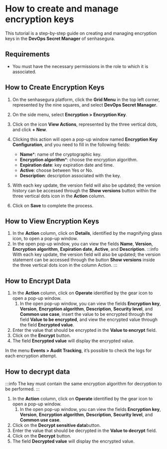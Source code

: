 # How to create and manage encryption keys

This tutorial is a step-by-step guide on creating and managing encryption keys in the **DevOps Secret Manager** of senhasegura.

## Requirements
- You must have the necessary permissions in the role to which it is associated.

## How to Create Encryption Keys
1. On the senhasegura platform, click the **Grid Menu** in the top left corner, represented by the nine squares, and select **DevOps Secret Manager**.
2. On the side menu, select **Encryption > Encryption Key**.
3. Click on the icon **View Actions**, represented by the three vertical dots, and click **+ New**.
4. Clicking this action will open a pop-up window named **Encryption Key Configuration**, and you need to fill in the following fields:
    - **Name***: name of the cryptographic key.
    - **Encryption algorithm***: choose the encryption algorithm.
    - **Expiration date**: key expiration date and time.
    - **Active**: choose between Yes or No.
    - **Description**: description associated with the key.
   

5. With each key update, the version field will also be updated; the version history can be accessed through the **Show versions** button within the three vertical dots icon in the **Action** column.
6. Click on **Save** to complete the process.

## How to View Encryption Keys
1. In the **Action** column, click on **Details**, identified by the magnifying glass icon, to open a pop-up window.
2. In the open pop-up window, you can view the fields **Name**, **Version**, **Encryption** **algorithm**, **Expiration date**, **Active**, and **Description**.
:::info
  With each key update, the version field will also be updated; the version statement can be accessed through the button **Show versions** inside the three vertical dots icon in the column Action.
:::
 ## How to Encrypt Data
1. In the **Action** column, click on **Operate** identified by the gear icon to open a pop-up window.
    1. In the open pop-up window, you can view the fields **Encryption key**, **Version**, **Encryption algorithm**, **Description**, **Security level**, and **Common use case**, insert the value to be encrypted through the field **Value to be encrypted**, and view the encrypted value through the field **Encrypted value**.
2. Enter the value that should be encrypted in the **Value to encrypt** field.
3. Click on the **Encrypt** button.
4. The field **Encrypted value** will display the encrypted value.

In the menu **Events > Audit Tracking**, it’s possible to check the logs for each encryption attempt.

## How to decrypt data
:::info
The key must contain the same encryption algorithm for decryption to be performed.
:::

1. In the **Action** column, click on **Operate** identified by the gear icon to open a pop-up window.
    1. In the open pop-up window, you can view the fields **Encryption key**, **Version**, **Encryption algorithm**, **Description**, **Security level**, and **Common use case**.
2. Click on the **Decrypt sensitive data**button.
3. Enter the value that should be decrypted  in the **Value to decrypt** field.
4. Click on the **Decrypt** button.
5. The field **Decrypted value** will display the encrypted value.